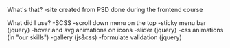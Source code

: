 What's that?
-site created from PSD done during the frontend course

What did I use?
-SCSS
-scroll down menu on the top
-sticky menu bar (jquery)
-hover and svg animations on icons
-slider (jquery)
-css animations (in "our skills")
-gallery (js&css)
-formulate validation (jquery)
